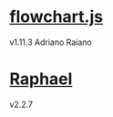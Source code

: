 # [flowchart.js](https://github.com/adrai/flowchart.js)
v1.11.3
Adriano Raiano

# [Raphael](https://github.com/DmitryBaranovskiy/raphael)
v2.2.7
